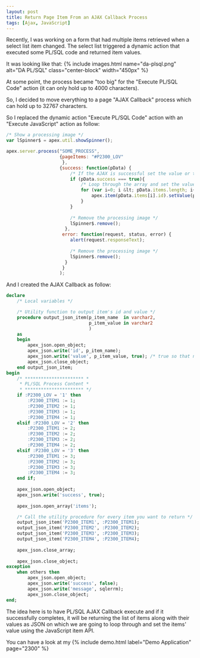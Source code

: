 ```yaml
---
layout: post
title: Return Page Item From an AJAX Callback Process
tags: [Ajax, JavaScript]
---
```


Recently, I was working on a form that had multiple items retrieved when a select list item changed. The select list triggered a dynamic action that executed some PL/SQL code and returned item values.

It was looking like that:
{% include images.html name="da-plsql.png" alt="DA PL/SQL" class="center-block" width="450px" %}

At some point, the process became "too big" for the "Execute PL/SQL Code" action (it can only hold up to 4000 characters).

So, I decided to move everything to a page "AJAX Callback" process which can hold up to 32767 characters.

So I replaced the dynamic action "Execute PL/SQL Code" action with an "Execute JavaScript" action as follow:
```javascript
/* Show a processing image */
var lSpinner$ = apex.util.showSpinner();

apex.server.process("SOME_PROCESS",
                    {pageItems: "#P2300_LOV"
                     },
                    {success: function(pData) {
                        /* If the AJAX is successful set the value or the returned items */
                        if (pData.success === true){
                            /* Loop through the array and set the value of each item */
                            for (var i=0; i &lt; pData.items.length; i++){
                                apex.item(pData.items[i].id).setValue(pData.items[i].value);
                            }
                        }
                        
                        /* Remove the processing image */
                        lSpinner$.remove();
                      },
                     error: function(request, status, error) {
                        alert(request.responseText);
                         
                        /* Remove the processing image */
                        lSpinner$.remove();
                      }
                     }
                    );
````

And I created the AJAX Callback as follow:
```sql
declare
    /* Local variables */

    /* Utility function to output item's id and value */
    procedure output_json_item(p_item_name  in varchar2,
                               p_item_value in varchar2
                               )
    as
    begin
        apex_json.open_object;
        apex_json.write('id', p_item_name);
        apex_json.write('value', p_item_value, true); /* true so that null values are written as well */
        apex_json.close_object;
    end output_json_item;
begin
    /* ********************** *
     * PL/SQL Process Content *
     * ********************** */
    if :P2300_LOV = '1' then
        :P2300_ITEM1 := 1;
        :P2300_ITEM2 := 1;
        :P2300_ITEM3 := 1;
        :P2300_ITEM4 := 1;
    elsif :P2300_LOV = '2' then
        :P2300_ITEM1 := 2;
        :P2300_ITEM2 := 2;
        :P2300_ITEM3 := 2;
        :P2300_ITEM4 := 2;
    elsif :P2300_LOV = '3' then
        :P2300_ITEM1 := 3;
        :P2300_ITEM2 := 3;
        :P2300_ITEM3 := 3;
        :P2300_ITEM4 := 3;
    end if;
        
    apex_json.open_object;
    apex_json.write('success', true);
    
    apex_json.open_array('items');

    /* Call the utility procedure for every item you want to return */
    output_json_item('P2300_ITEM1', :P2300_ITEM1);
    output_json_item('P2300_ITEM2', :P2300_ITEM2);
    output_json_item('P2300_ITEM3', :P2300_ITEM3);
    output_json_item('P2300_ITEM4', :P2300_ITEM4);
    
    apex_json.close_array;
    
    apex_json.close_object;
exception
    when others then
        apex_json.open_object;
        apex_json.write('success', false);
        apex_json.write('message', sqlerrm);
        apex_json.close_object;
end;
```

The idea here is to have PL/SQL AJAX Callback execute and if it successfully completes, it will be returning the list of items along with their values as JSON on which we are going to loop through and set the items' value using the JavaScript item API.

You can have a look at my {% include demo.html label="Demo Application" page="2300" %}